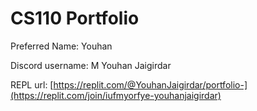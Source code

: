 # CS110 Portfolio

Preferred Name: Youhan

Discord username: M Youhan Jaigirdar

REPL url: [https://replit.com/@YouhanJaigirdar/portfolio-](https://replit.com/join/iufmyorfye-youhanjaigirdar)


